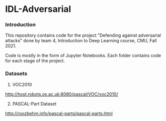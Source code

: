# IDL-Adversarial

### Introduction

This repository contains code for the project "Defending against adversarial attacks" done by team 4, Introduction to Deep Learning course, CMU, Fall 2021.

Code is mostly in the form of Jupyter Notebooks. Each folder contains code for each stage of the project.

### Datasets

1. VOC2010

http://host.robots.ox.ac.uk:8080/pascal/VOC/voc2010/

2. PASCAL-Part Dataset

http://roozbehm.info/pascal-parts/pascal-parts.html